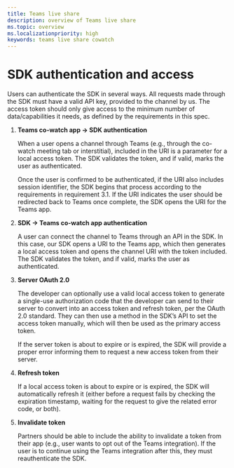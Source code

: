 ```yaml
---
title: Teams live share
description: overview of Teams live share
ms.topic: overview
ms.localizationpriority: high
keywords: teams live share cowatch  
---
```


# SDK authentication and access

Users can authenticate the SDK in several ways. All requests made through the SDK must have a valid API key, provided to the channel by us. The access token should only give access to the minimum number of data/capabilities it needs, as defined by the requirements in this spec.

1. **Teams co-watch app -> SDK authentication**

    When a user opens a channel through Teams (e.g., through the co-watch meeting tab or interstitial), included in the URI is a parameter for a local access token. The SDK validates the token, and if valid, marks the user as authenticated.

    Once the user is confirmed to be authenticated, if the URI also includes session identifier, the SDK begins that process according to the requirements in requirement 3.1. If the URI indicates the user should be redirected back to Teams once complete, the SDK opens the URI for the Teams app.

1. **SDK -> Teams co-watch app authentication**

    A user can connect the channel to Teams through an API in the SDK. In this case, our SDK opens a URI to the Teams app, which then generates a local access token and opens the channel URI with the token included. The SDK validates the token, and if valid, marks the user as authenticated.

1. **Server OAuth 2.0**

    The developer can optionally use a valid local access token to generate a single-use authorization code that the developer can send to their server to convert into an access token and refresh token, per the OAuth 2.0 standard. They can then use a method in the SDK’s API to set the access token manually, which will then be used as the primary access token.

    If the server token is about to expire or is expired, the SDK will provide a proper error informing them to request a new access token from their server.

1. **Refresh token**

    If a local access token is about to expire or is expired, the SDK will automatically refresh it (either before a request fails by checking the expiration timestamp, waiting for the request to give the related error code, or both).

5. **Invalidate token**

    Partners should be able to include the ability to invalidate a token from their app (e.g., user wants to opt out of the Teams integration). If the user is to continue using the Teams integration after this, they must reauthenticate the SDK.
